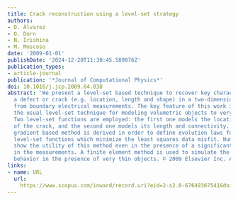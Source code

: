 ```yaml
---
title: Crack reconstruction using a level-set strategy
authors:
- D. Álvarez
- O. Dorn
- N. Irishina
- M. Moscoso
date: '2009-01-01'
publishDate: '2024-12-20T11:30:45.589876Z'
publication_types:
- article-journal
publication: '*Journal of Computational Physics*'
doi: 10.1016/j.jcp.2009.04.038
abstract: 'We present a level-set based technique to recover key characteristics of
  a defect or crack (e.g. location, length and shape) in a two-dimensional material
  from boundary electrical measurements. The key feature of this work is to extend
  the usual level-set technique for modeling volumetric objects to very thin objects.
  Two level-set functions are employed: the first one models the location and form
  of the crack, and the second one models its length and connectivity. An efficient
  gradient based method is derived in order to define evolution laws for these two
  level-set functions which minimize the least squares data misfit. Numerical experiments
  show the utility of this method even in the presence of a significant noise level
  in the measurements. A finite element method is used to simulate the electric field
  behavior in the presence of very thin objects. © 2009 Elsevier Inc. All rights reserved.'
links:
- name: URL
  url: 
    https://www.scopus.com/inward/record.uri?eid=2-s2.0-67649367541&doi=10.1016%2fj.jcp.2009.04.038&partnerID=40&md5=20fce0e525b1e937d98d9492731666bc
---
```

